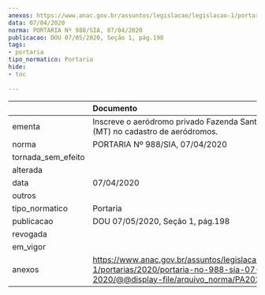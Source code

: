 ```yaml
---
anexos: https://www.anac.gov.br/assuntos/legislacao/legislacao-1/portarias/2020/portaria-no-988-sia-07-04-2020/@@display-file/arquivo_norma/PA2020-0988.pdf
data: 07/04/2020
norma: PORTARIA Nº 988/SIA, 07/04/2020
publicacao: DOU 07/05/2020, Seção 1, pág.198
tags:
- portaria
tipo_normatico: Portaria
hide: 
- toc 
 
---
```


|                    | Documento                                                                                                                                           |
|:-------------------|:----------------------------------------------------------------------------------------------------------------------------------------------------|
| ementa             | Inscreve o aeródromo privado Fazenda Santa Vitória-MT (MT) no cadastro de aeródromos.                                                               |
| norma              | PORTARIA Nº 988/SIA, 07/04/2020                                                                                                                     |
| tornada_sem_efeito |                                                                                                                                                     |
| alterada           |                                                                                                                                                     |
| data               | 07/04/2020                                                                                                                                          |
| outros             |                                                                                                                                                     |
| tipo_normatico     | Portaria                                                                                                                                            |
| publicacao         | DOU 07/05/2020, Seção 1, pág.198                                                                                                                    |
| revogada           |                                                                                                                                                     |
| em_vigor           |                                                                                                                                                     |
| anexos             | https://www.anac.gov.br/assuntos/legislacao/legislacao-1/portarias/2020/portaria-no-988-sia-07-04-2020/@@display-file/arquivo_norma/PA2020-0988.pdf |